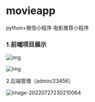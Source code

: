 # movieapp

python+微信小程序
电影推荐小程序

### 1.前端项目展示

![img](file:///C:/Users/luodi/AppData/Local/Temp/msohtmlclip1/01/clip_image002.jpg)

![img](file:///C:/Users/luodi/AppData/Local/Temp/msohtmlclip1/01/clip_image002.jpg)

2.后端管理（admin/23456）

![image-20220727230210064](C:\Users\luodi\AppData\Roaming\Typora\typora-user-images\image-20220727230210064.png)
